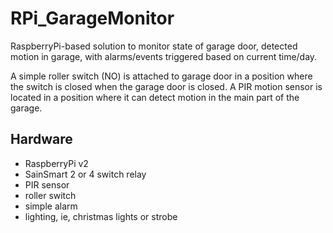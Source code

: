 RPi_GarageMonitor
=================

RaspberryPi-based solution to monitor state of garage door, detected motion in garage, with alarms/events triggered based on current time/day.

A simple roller switch (NO) is attached to garage door in a position where the switch is closed when the garage door is closed.  A PIR motion sensor is located in a position where it can detect motion in the main part of the garage.

Hardware
--------
- RaspberryPi v2
- SainSmart 2 or 4 switch relay
- PIR sensor
- roller switch
- simple alarm
- lighting, ie, christmas lights or strobe
